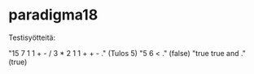 # paradigma18

Testisyötteitä:

"15 7 1 1 + - / 3 * 2 1 1 + + - ."  (Tulos 5)
"5 6 < ." (false)
"true true and ." (true)
